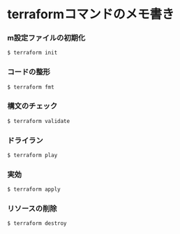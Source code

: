 # terraformコマンドのメモ書き
### m設定ファイルの初期化
```sh
$ terraform init
```
### コードの整形
```sh
$ terraform fmt
```
### 構文のチェック
```sh
$ terraform validate
```
### ドライラン
```sh
$ terraform play
```
### 実効
```sh
$ terraform apply
```
### リソースの削除
```sh
$ terraform destroy
```
